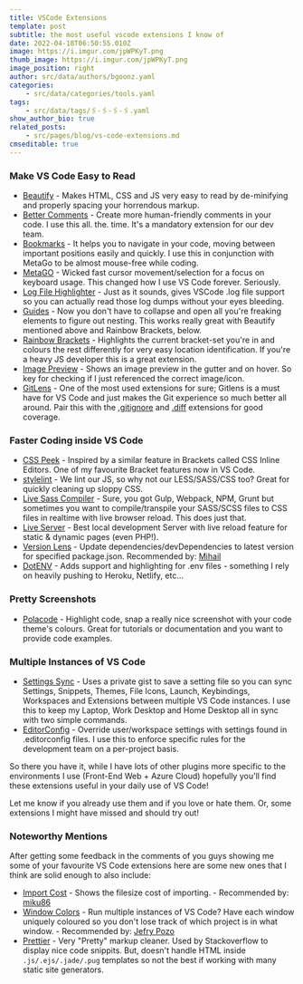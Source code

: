 ```yaml
---
title: VSCode Extensions
template: post
subtitle: the most useful vscode extensions I know of
date: 2022-04-18T06:50:55.010Z
image: https://i.imgur.com/jpWPKyT.png
thumb_image: https://i.imgur.com/jpWPKyT.png
image_position: right
author: src/data/authors/bgoonz.yaml
categories:
    - src/data/categories/tools.yaml
tags:
    - src/data/tags/🖇-🖇-🖇-🖇.yaml
show_author_bio: true
related_posts:
    - src/pages/blog/vs-code-extensions.md
cmseditable: true
---
```


<!--StartFragment-->

### Make VS Code Easy to Read

-   [Beautify](https://marketplace.visualstudio.com/items?itemName=HookyQR.beautify) - Makes HTML, CSS and JS very easy to read by de-minifying and properly spacing your horrendous markup.
-   [Better Comments](https://marketplace.visualstudio.com/items?itemName=aaron-bond.better-comments) - Create more human-friendly comments in your code. I use this all. the. time. It's a mandatory extension for our dev team.
-   [Bookmarks](https://marketplace.visualstudio.com/items?itemName=alefragnani.Bookmarks) - It helps you to navigate in your code, moving between important positions easily and quickly. I use this in conjunction with MetaGo to be almost mouse-free while coding.
-   [MetaGO](https://marketplace.visualstudio.com/items?itemName=metaseed.metago) - Wicked fast cursor movement/selection for a focus on keyboard usage. This changed how I use VS Code forever. Seriously.
-   [Log File Highlighter](https://marketplace.visualstudio.com/items?itemName=emilast.LogFileHighlighter) - Just as it sounds, gives VSCode .log file support so you can actually read those log dumps without your eyes bleeding.
-   [Guides](https://marketplace.visualstudio.com/items?itemName=spywhere.guides) - Now you don't have to collapse and open all you're freaking elements to figure out nesting. This works really great with Beautify mentioned above and Rainbow Brackets, below.
-   [Rainbow Brackets](https://marketplace.visualstudio.com/items?itemName=2gua.rainbow-brackets) - Highlights the current bracket-set you're in and colours the rest differently for very easy location identification. If you're a heavy JS developer this is a great extension.
-   [Image Preview](https://marketplace.visualstudio.com/items?itemName=kisstkondoros.vscode-gutter-preview) - Shows an image preview in the gutter and on hover. So key for checking if I just referenced the correct image/icon.
-   [GitLens](https://marketplace.visualstudio.com/items?itemName=eamodio.gitlens) - One of the most used extensions for sure; Gitlens is a must have for VS Code and just makes the Git experience so much better all around. Pair this with the [.gitignore](https://marketplace.visualstudio.com/items?itemName=codezombiech.gitignore) and [.diff](https://marketplace.visualstudio.com/items?itemName=rafaelmaiolla.diff) extensions for good coverage.

### Faster Coding inside VS Code

-   [CSS Peek](https://marketplace.visualstudio.com/items?itemName=pranaygp.vscode-css-peek) - Inspired by a similar feature in Brackets called CSS Inline Editors. One of my favourite Bracket features now in VS Code.
-   [stylelint](https://marketplace.visualstudio.com/items?itemName=shinnn.stylelint) - We lint our JS, so why not our LESS/SASS/CSS too? Great for quickly cleaning up sloppy CSS.
-   [Live Sass Compiler](https://marketplace.visualstudio.com/items?itemName=ritwickdey.live-sass) - Sure, you got Gulp, Webpack, NPM, Grunt but sometimes you want to compile/transpile your SASS/SCSS files to CSS files in realtime with live browser reload. This does just that.
-   [Live Server](https://marketplace.visualstudio.com/items?itemName=ritwickdey.LiveServer) - Best local development Server with live reload feature for static & dynamic pages (even PHP!).
-   [Version Lens](https://marketplace.visualstudio.com/items?itemName=pflannery.vscode-versionlens) - Update dependencies/devDependencies to latest version for specified package.json. Recommended by: [Mihail](https://dev.to/qm3ster)
-   [DotENV](https://marketplace.visualstudio.com/items?itemName=mikestead.dotenv) - Adds support and highlighting for .env files - something I rely on heavily pushing to Heroku, Netlify, etc...

### Pretty Screenshots

-   [Polacode](https://marketplace.visualstudio.com/items?itemName=pnp.polacode) - Highlight code, snap a really nice screenshot with your code theme's colours. Great for tutorials or documentation and you want to provide code examples.

### Multiple Instances of VS Code

-   [Settings Sync](https://marketplace.visualstudio.com/items?itemName=Shan.code-settings-sync) - Uses a private gist to save a setting file so you can sync Settings, Snippets, Themes, File Icons, Launch, Keybindings, Workspaces and Extensions between multiple VS Code instances. I use this to keep my Laptop, Work Desktop and Home Desktop all in sync with two simple commands.
-   [EditorConfig](https://marketplace.visualstudio.com/items?itemName=EditorConfig.EditorConfig) - Override user/workspace settings with settings found in .editorconfig files. I use this to enforce specific rules for the development team on a per-project basis.

So there you have it, while I have lots of other plugins more specific to the environments I use (Front-End Web + Azure Cloud) hopefully you'll find these extensions useful in your daily use of VS Code!

Let me know if you already use them and if you love or hate them. Or, some extensions I might have missed and should try out!

### Noteworthy Mentions

After getting some feedback in the comments of you guys showing me some of your favourite VS Code extensions here are some new ones that I think are solid enough to also include:

-   [Import Cost](https://marketplace.visualstudio.com/items?itemName=wix.vscode-import-cost) - Shows the filesize cost of importing. - Recommended by: [miku86](https://dev.to/miku86)
-   [Window Colors](https://marketplace.visualstudio.com/items?itemName=stuart.unique-window-colors) - Run multiple instances of VS Code? Have each window uniquely coloured so you don't lose track of which project is in what window. - Recommended by: [Jefry Pozo](https://dev.to/jefrypozo)
-   [Prettier](https://github.com/prettier/prettier-vscode) - Very "Pretty" markup cleaner. Used by Stackoverflow to display nice code snippits. But, doesn't handle HTML inside `.js/.ejs/.jade/.pug` templates so not the best if working with many static site generators.

<!--EndFragment-->
